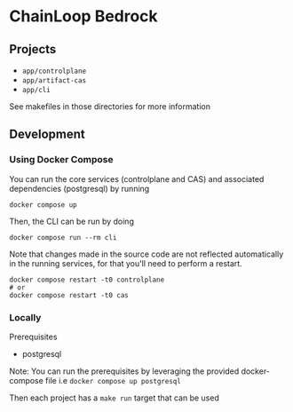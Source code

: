 # ChainLoop Bedrock

## Projects

- `app/controlplane`
- `app/artifact-cas`
- `app/cli`

See makefiles in those directories for more information

## Development

### Using Docker Compose

You can run the core services (controlplane and CAS) and associated dependencies (postgresql) by running

```
docker compose up
```

Then, the CLI can be run by doing

```
docker compose run --rm cli
```

Note that changes made in the source code are not reflected automatically in the running services, for that you'll need to perform a restart.

```
docker compose restart -t0 controlplane
# or
docker compose restart -t0 cas
```

### Locally

Prerequisites

- postgresql

Note: You can run the prerequisites by leveraging the provided docker-compose file i.e `docker compose up postgresql`

Then each project has a `make run` target that can be used
